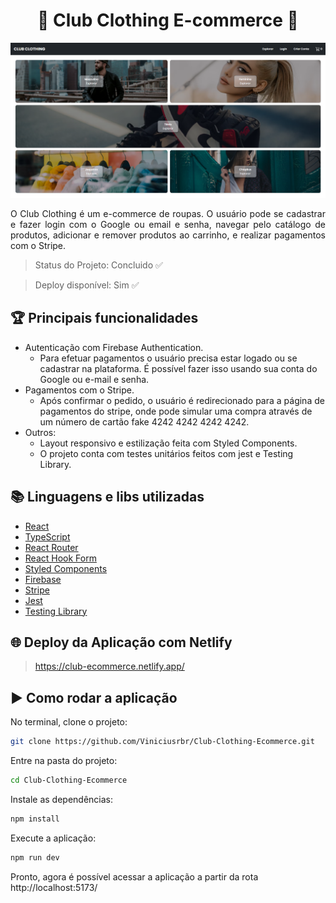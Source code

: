 <h1 align="center">🛒 Club Clothing E-commerce 👔</h1>

![preview](public/preview.png)

<p align="justify">O Club Clothing é um e-commerce de roupas. O usuário pode se cadastrar e fazer login com o Google ou email e senha, navegar pelo catálogo de produtos, adicionar e remover produtos ao carrinho, e realizar pagamentos com o Stripe.</p>

> Status do Projeto: Concluido ✅

> Deploy disponível: Sim ✅

## 🏆 Principais funcionalidades
- Autenticação com Firebase Authentication.
  - Para efetuar pagamentos o usuário precisa estar logado ou se cadastrar na plataforma. É possível fazer isso usando sua conta do Google ou e-mail e senha.
- Pagamentos com o Stripe.
  - Após confirmar o pedido, o usuário é redirecionado para a página de pagamentos do stripe, onde pode simular uma compra através de um número de cartão fake  4242 4242 4242 4242.
- Outros:
   - Layout responsivo e estilização feita com Styled Components.
   - O projeto conta com testes unitários feitos com jest e Testing Library.

## 📚 Linguagens e libs utilizadas

- [React](https://reactjs.org/) 
- [TypeScript](https://www.typescriptlang.org/) 
- [React Router](https://reactrouter.com/en/main) 
- [React Hook Form](https://www.react-hook-form.com/)
- [Styled Components](https://styled-components.com/)
- [Firebase](https://firebase.google.com/)
- [Stripe](https://stripe.com/br)
- [Jest](https://jestjs.io/pt-BR/)
- [Testing Library](https://testing-library.com/)

## 🌐 Deploy da Aplicação com Netlify 

> https://club-ecommerce.netlify.app/

## ▶️ Como rodar a aplicação 

No terminal, clone o projeto:
```bash
git clone https://github.com/Viniciusrbr/Club-Clothing-Ecommerce.git
```

Entre na pasta do projeto:
```bash
cd Club-Clothing-Ecommerce
```

Instale as dependências:
```bash
npm install
```

Execute a aplicação:
```bash
npm run dev
```

Pronto, agora é possível acessar a aplicação a partir da rota http://localhost:5173/
